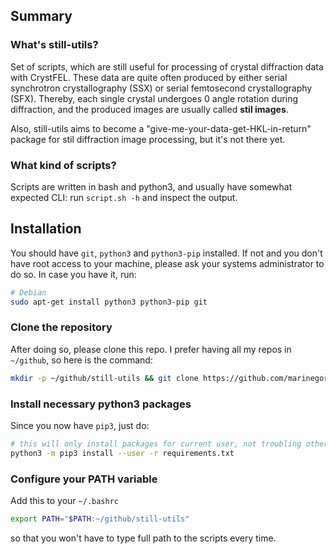 ## Summary

### What's still-utils?
Set of scripts, which are still useful for processing of crystal diffraction data with CrystFEL.
These data are quite often produced by either serial synchrotron crystallography (SSX) or serial femtosecond crystallography (SFX). Thereby, each single crystal undergoes 0 angle rotation during diffraction, and the produced images are usually called **stil images**.

Also, still-utils aims to become a "give-me-your-data-get-HKL-in-return" package for stil diffraction image processing, but it's not there yet.

### What kind of scripts?
Scripts are written in bash and python3, and usually have somewhat expected CLI: run `script.sh -h` and inspect the output.

## Installation
You should have `git`, `python3` and `python3-pip` installed. If not and you don't have root access to your machine, please ask your systems administrator to do so. In case you have it, run:

```bash
# Debian
sudo apt-get install python3 python3-pip git
```

### Clone the repository
After doing so, please clone this repo. I prefer having all my repos in `~/github`, so here is the command:
```bash
mkdir -p ~/github/still-utils && git clone https://github.com/marinegor/still-utils.git ~/github/still-utils
```

### Install necessary python3 packages
Since you now have `pip3`, just do:

```bash
# this will only install packages for current user, not troubling others
python3 -m pip3 install --user -r requirements.txt
```

### Configure your PATH variable
Add this to your `~/.bashrc`
```bash
export PATH="$PATH:~/github/still-utils"
```
so that you won't have to type full path to the scripts every time.
